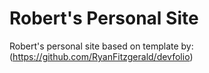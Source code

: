 # Robert's Personal Site

Robert's personal site based on template by: (https://github.com/RyanFitzgerald/devfolio)
